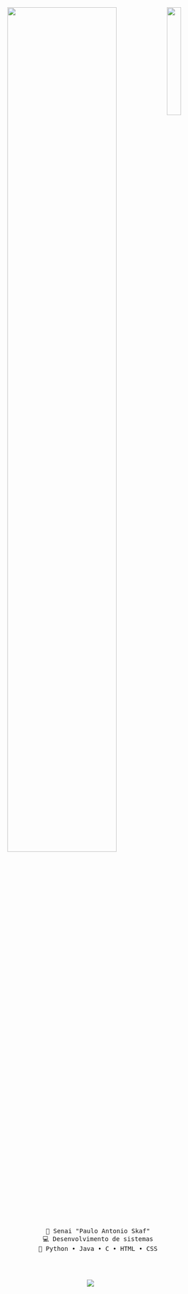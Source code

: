 <div align="center">
<img src="https://i.pinimg.com/736x/00/f5/88/00f588a415ed1f2b79cd1772876b06c8.jpg" width="25%" align="right" />
<img src="https://readme-typing-svg.demolab.com?font=Inconsolata&weight=500&size=50&duration=4000&pause=300&color=480A0A&center=true&vCenter=true&multiline=true&repeat=false&random=false&width=1300&height=140&lines=Oi+oi;Eu+sou+a+Rafaella+%E2%9C%A9" width="70%" />
<br><br>
<pre>
    🏫 Senai "Paulo Antonio Skaf"
    💻 Desenvolvimento de sistemas
    📖 Python • Java • C • HTML • CSS
</pre>
<br><br>
    
[![](https://img.shields.io/badge/linkedin-0a66c2)](https://www.linkedin.com/in/rafaella-hahon-114b35260/)
</div>
